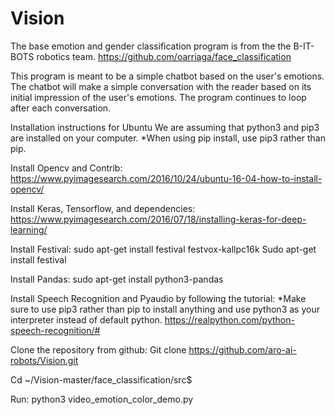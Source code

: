 # Vision
The base emotion and gender classification program is from the the B-IT-BOTS robotics team. https://github.com/oarriaga/face_classification

This program is meant to be a simple chatbot based on the user's emotions. The chatbot will make a simple conversation with the reader based on its initial impression of the user's emotions. The program continues to loop after each conversation.

Installation instructions for Ubuntu
We are assuming that python3 and pip3 are installed on your computer.
*When using pip install, use pip3 rather than pip.

Install Opencv and Contrib: https://www.pyimagesearch.com/2016/10/24/ubuntu-16-04-how-to-install-opencv/ 

Install Keras, Tensorflow, and dependencies: https://www.pyimagesearch.com/2016/07/18/installing-keras-for-deep-learning/ 

Install Festival: 
sudo apt-get install festival festvox-kallpc16k
Sudo apt-get install festival

Install Pandas:
sudo apt-get install python3-pandas

Install Speech Recognition and Pyaudio by following the tutorial:
*Make sure to use pip3 rather than pip to install anything and use python3 as your interpreter instead of default python.
https://realpython.com/python-speech-recognition/# 

Clone the repository from github:
Git clone https://github.com/aro-ai-robots/Vision.git 
	
Cd ~/Vision-master/face_classification/src$

Run:
python3 video_emotion_color_demo.py

